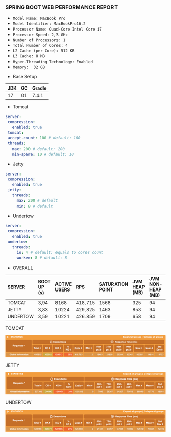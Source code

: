 ### SPRING BOOT WEB PERFORMANCE REPORT

- `Model Name: MacBook Pro`
- `Model Identifier: MacBookPro16,2`
- `Processor Name: Quad-Core Intel Core i7`
- `Processor Speed: 2,3 GHz`
- `Number of Processors: 1`
- `Total Number of Cores: 4`
- `L2 Cache (per Core): 512 KB`
- `L3 Cache: 8 MB`
- `Hyper-Threading Technology: Enabled`
- `Memory:	32 GB`

* Base Setup

|JDK|GC|Gradle|
|:--|:-|:-----|
|17 |G1|7.4.1 |

* Tomcat

``` yaml
server:
 compression:
   enabled: true
 tomcat:
 accept-count: 100 # default: 100
 threads:
   max: 200 # default: 200
   min-spare: 10 # default: 10

```

* Jetty

``` yaml
server:
 compression:
   enabled: true
 jetty:
   threads:
     max: 200 # default
     min: 8 # default

```

* Undertow

``` yaml
server:
 compression:
   enabled: true
 undertow:
   threads:
     io: 4 # default: equals to cores count
     worker: 8 # default: 8

```

* OVERALL

|SERVER  |BOOT UP (s)|ACTIVE USERS|RPS    |SATURATION POINT|JVM HEAP (MB)|JVM NON-HEAP (MB)|JVM CPU (%)|THREADS (MAX)|POSTGRES CPU (%)|
|:-------|:----------|:-----------|:------|:---------------|:------------|:----------------|:----------|:------------|:---------------|
|TOMCAT  |3,94       |8168        |418,715|1568            |325          |94               |12         |225          |99              |
|JETTY   |3,83       |10224       |429,825|1463            |853          |94               |16         |223          |99              |
|UNDERTOW|3,59       |10221       |426.859|1709            |658          |94               |14         |33           |99              |

TOMCAT

 ![](./static/tomcat.png)

JETTY

![](./static/jetty.png)

UNDERTOW

 ![](./static/undertow.png)
